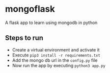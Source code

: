 # mongoflask
A flask app to learn using mongodb in python

## Steps to run
* Create a virtual environment and activate it
* Execute ```pip3 install -r requirements.txt```
* Add the mongo db url in the ```config.py``` file
* Now run the app by executing ```python3 app.py```